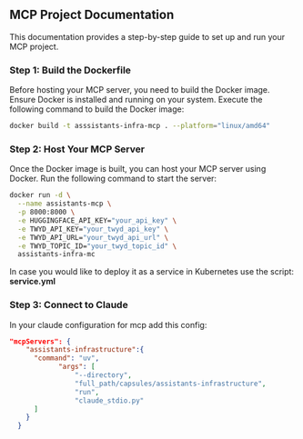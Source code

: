 ## MCP Project Documentation

This documentation provides a step-by-step guide to set up and run your MCP project.

### Step 1: Build the Dockerfile

Before hosting your MCP server, you need to build the Docker image. Ensure Docker is installed and running on your system. Execute the following command to build the Docker image:

```bash
docker build -t asssistants-infra-mcp . --platform="linux/amd64"
```

### Step 2: Host Your MCP Server

Once the Docker image is built, you can host your MCP server using Docker. Run the following command to start the server:

```bash
docker run -d \
  --name assistants-mcp \
  -p 8000:8000 \
  -e HUGGINGFACE_API_KEY="your_api_key" \
  -e TWYD_API_KEY="your_twyd_api_key" \
  -e TWYD_API_URL="your_twyd_api_url" \
  -e TWYD_TOPIC_ID="your_twyd_topic_id" \
  assistants-infra-mc
```

In case you would like to deploy it as a service in Kubernetes use the script:
**service.yml**

### Step 3: Connect to Claude

In your claude configuration for mcp add this config:

```json
"mcpServers": {
    "assistants-infrastructure":{
      "command": "uv",
            "args": [
                "--directory",
                "full_path/capsules/assistants-infrastructure",
                "run",
                "claude_stdio.py"
      ]
    }
  }
```

